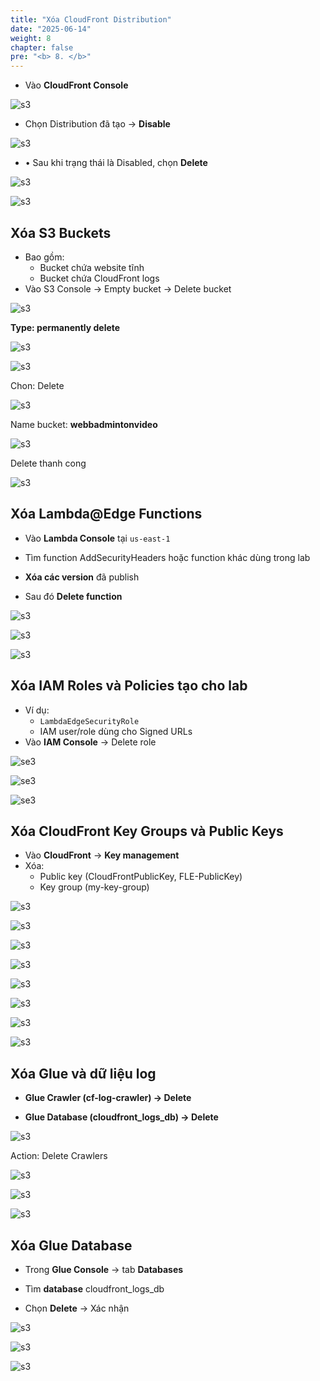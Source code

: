 ```yaml
---
title: "Xóa CloudFront Distribution"
date: "2025-06-14"
weight: 8
chapter: false
pre: "<b> 8. </b>"
---
```


- Vào **CloudFront Console**

![s3](/images/8.cleanupawsresources/1.png)

- Chọn Distribution đã tạo → **Disable**

![s3](/images/8.cleanupawsresources/2.png)

- • Sau khi trạng thái là Disabled, chọn **Delete**

![s3](/images/8.cleanupawsresources/3.png)

![s3](/images/8.cleanupawsresources/4.png)

## Xóa S3 Buckets

- Bao gồm:
  - Bucket chứa website tĩnh
  - Bucket chứa CloudFront logs
- Vào S3 Console → Empty bucket → Delete bucket

![s3](/images/8.cleanupawsresources/5.png)

**Type: permanently delete**

![s3](/images/8.cleanupawsresources/6.png)

![s3](/images/8.cleanupawsresources/7.png)

Chon: Delete

![s3](/images/8.cleanupawsresources/8.png)

Name bucket: **webbadmintonvideo**

![s3](/images/8.cleanupawsresources/9.png)

Delete thanh cong

![s3](/images/8.cleanupawsresources/10.png)

## Xóa Lambda@Edge Functions

- Vào **Lambda Console** tại `us-east-1`

- Tìm function AddSecurityHeaders hoặc function khác dùng trong lab

- **Xóa các version** đã publish

- Sau đó **Delete function**

![s3](/images/8.cleanupawsresources/11.png)

![s3](/images/8.cleanupawsresources/12.png)

![s3](/images/8.cleanupawsresources/13.png)

## Xóa IAM Roles và Policies tạo cho lab

- Ví dụ:
  - `LambdaEdgeSecurityRole`
  - IAM user/role dùng cho Signed URLs
- Vào **IAM Console** → Delete role

![se3](/images/8.cleanupawsresources/14.png)

![se3](/images/8.cleanupawsresources/15.png)

![se3](/images/8.cleanupawsresources/16.png)

## Xóa CloudFront Key Groups và Public Keys

- Vào **CloudFront** → **Key management**
- Xóa:
  - Public key (CloudFrontPublicKey, FLE-PublicKey)
  - Key group (my-key-group)

![s3](/images/8.cleanupawsresources/17.png)

![s3](/images/8.cleanupawsresources/18.png)

![s3](/images/8.cleanupawsresources/19.png)

![s3](/images/8.cleanupawsresources/20.png)

![s3](/images/8.cleanupawsresources/21.png)

![s3](/images/8.cleanupawsresources/22.png)

![s3](/images/8.cleanupawsresources/23.png)

![s3](/images/8.cleanupawsresources/24.png)

## Xóa Glue và dữ liệu log

- **Glue Crawler (cf-log-crawler) → Delete**

- **Glue Database (cloudfront_logs_db) → Delete**

![s3](/images/9.deleteglueandlogdata/1.png)

Action: Delete Crawlers

![s3](/images/9.deleteglueandlogdata/2.png)

![s3](/images/9.deleteglueandlogdata/3.png)

![s3](/images/9.deleteglueandlogdata/4.png)

## Xóa Glue Database

- Trong **Glue Console** → tab **Databases**

- Tìm **database** cloudfront_logs_db

- Chọn **Delete** → Xác nhận

![s3](/images/9.deleteglueandlogdata/5.png)

![s3](/images/9.deleteglueandlogdata/6.png)

![s3](/images/9.deleteglueandlogdata/7.png)
